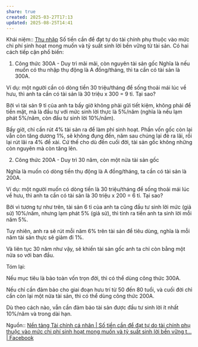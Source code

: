 ```yaml
---
share: true
created: 2025-03-27T17:13
updated: 2025-08-25T14:41
---
```

Khái niệm:: [Thu nhập](../%CE%9E%20Kh%C3%A1i%20ni%E1%BB%87m/Thu%20nh%E1%BA%ADp.md)
Số tiền cần để đạt tự do tài chính phụ thuộc vào mức chi phí sinh hoạt mong muốn và tỷ suất sinh lời bền vững từ tài sản. Có hai cách tiếp cận phổ biến:

1. Công thức 300A - Duy trì mãi mãi, còn nguyên tài sản gốc
Nghĩa là nếu muốn có thu nhập thụ động là A đồng/tháng, thì ta cần có tài sản là 300A.

Ví dụ: một người cần có dòng tiền 30 triệu/tháng để sống thoải mái lúc về hưu, thì anh ta cần có tài sản là 30 triệu x 300 = 9 tỉ. Tại sao?

Bởi vì tài sản 9 tỉ của anh ta bấy giờ không phải gửi tiết kiệm, không phải để tiền mặt, mà là đầu tư với mức sinh lời thực là 5%/năm (nghĩa là nếu lạm phát 5%/năm, còn đầu tư sinh lời 10%/năm).

Bấy giờ, chỉ cần rút 4% tài sản ra để làm phí sinh hoạt. Phần vốn gốc còn lại vẫn còn tăng dương 1%, sẽ không đụng đến, năm sau chúng lại đẻ ra lãi, rồi lại rút lãi ra 4% để xài. Cứ thế cho dù đến cuối đời, tài sản gốc không những còn nguyên mà còn tăng lên.

2. Công thức 200A - Duy trì 30 năm, còn một nửa tài sản gốc

Nghĩa là muốn có dòng tiền thụ động là A đồng/tháng, ta cần có tài sản là 200A.

Ví dụ: một người muốn có dòng tiền là 30 triệu/tháng để sống thoải mái lúc về hưu, thì anh ta cần có tài sản là 30 triệu x 200 = 6 tỉ. Tại sao?

Bởi vì tương tự như trên, tài sản 6 tỉ của anh ta cũng đầu tư sinh lời mức (giả sử) 10%/năm, nhưng lạm phát 5% (giả sử), thì tính ra tiền anh ta sinh lời mỗi năm 5%.

Tuy nhiên, anh ra sẽ rút mỗi năm 6% trên tài sản để tiêu dùng, nghĩa là mỗi năm tài sản thực sẽ giảm đi 1%.

Và liên tục 30 năm như vậy, sẽ khiến tài sản gốc anh ta chỉ còn bằng một nửa so với ban đầu.

Tóm lại:

Nếu mục tiêu là bảo toàn vốn trọn đời, thì có thể dùng công thức 300A.

Nếu chỉ cần đảm bảo cho giai đoạn hưu trí từ 50 đến 80 tuổi, và cuối đời chỉ cần còn lại một nửa tài sản, thì có thể dùng công thức 200A.

Dù theo cách nào, vẫn cần đảm bảo tài sản được đầu tư sinh lời ít nhất 10%/năm và trong dài hạn.

Nguồn:: [Nền tảng Tài chính cá nhân \| Số tiền cần để đạt tự do tài chính phụ thuộc vào mức chi phí sinh hoạt mong muốn và tỷ suất sinh lời bền vững t... \| Facebook](https://www.facebook.com/groups/NentangTaichinhcanhan/posts/2771172556400283/)